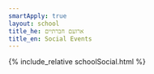 ```yaml
---
smartApply: true
layout: school
title_he: ארועם חברתיים
title_en: Social Events
---
```

{% include_relative schoolSocial.html %}
